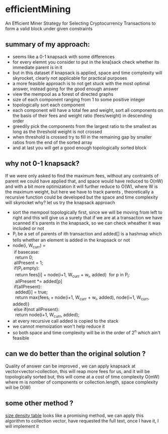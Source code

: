 # efficientMining
An Efficient Miner Strategy for Selecting Cryptocurrency Transactions to form a valid block under given constraints

## summary of my approach:
* seems like a 0-1 knapsack with some differences 
* for every elemnt you consider to put in the kna[sack check whether its immediate parent is in it 
* but in this dataset if knapsack is applied, space and time complexity will skyrocket, clearly not applicable for practical purposes
* a more feasible approach is to not get stuck with the most optimal answer, instead going for the good enough answer
* view the mempool as a forest of directed graphs
* size of each component ranging from 1 to some positive integer
* topologically sort each component
* each component will have a total fee and weight, sort all components on the basis of their fees and weight ratio (fees/weight) in descending order
* greedily pick the components from the largest ratio to the smallest as long as the threshold weight is not crossed 
* when threshold is crossed try to fill in the remaining gap by smaller ratios from the end of the sorted array
* and at last you will get a good enough topologically sorted block

## why not 0-1 knapsack?
If we were only asked to find the maximum fees, without any contraints of parent we could have applied that, and space would have reduced to O(nW) and with a bit more
optimization it will further reduce to O(W), where W is the maximum weight, but here we have to track parents , theoretically a recursive function could be developed but
the space and time complexity will skyrocket
why?
let us try the knapsack approach
* sort the mempool topologically first, since we will be moving from left to right and this will give us a surety that if we are at a transaction we have scanned it's parents
in the knapsack, so we can check wheather it was included or not 
* P<sub>i</sub> be a set of parents of ith transaction and added[] is a hashmap which tells whether an element is added in the knapsack or not
* node(i, W<sub>curr</sub>) = <br>
&nbsp;if basecase: <br>
&nbsp;&nbsp;return 0; <br>
&nbsp;allPresent = 1;<br>
&nbsp;if(P<sub>i</sub>.empty): <br>
&nbsp;&nbsp;return fees[i] + node(i+1, W<sub>curr</sub> + w<sub>i</sub>, added)
&nbsp;for p in P<sub>i</sub>:<br>
&nbsp;&nbsp;allPresent *= added[p]<br>
&nbsp;if(allPresent):<br>
&nbsp;&nbsp;added[i] = true;<br>
&nbsp;&nbsp;return max{fees<sub>i</sub> + node(i+1, W<sub>curr</sub> + w<sub>i</sub>, added), node(i+1, W<sub>curr</sub>, added)}<br>
&nbsp;else if(not allPresent):<br>
&nbsp;&nbsp;return node(i+1, W<sub>curr</sub>, added);<br>
* at every recursive call added is copied to the stack 
* we cannot memoization won't help reduce it
* so both space and time complexity will be in the order of 2<sup>n</sup> which ain't feasible

## can we do better than the original solution ?
Quality of answer can be improved , we can apply knapsack at vector<vector<ll>>collection, this will reap more fees for us, and it will be topologically sorted but, this will
come at a cost of time complexity O(mW) where m is nomber of components or collection.length, space complexity will be O(W)

## some other method ?
[size density table](https://www.researchgate.net/publication/337199653_An_Efficient_Miner_Strategy_for_Selecting_Cryptocurrency_Transactions) looks like a promising method, we can apply this algorithm to collection vector, have requested the full text, once I have it, I will implement it